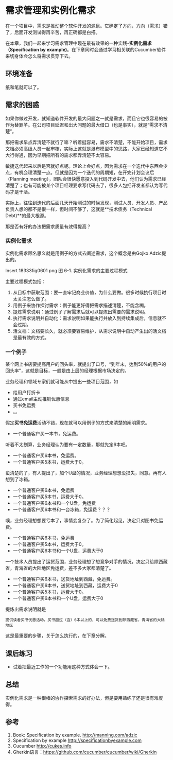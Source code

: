 # 需求管理和实例化需求 #

在一个项目中，需求是推动整个软件开发的源泉。它确定了方向，方向（需求）错了，后面开发测试得再辛苦，再正确都是白搭。

在本章，我们一起来学习需求管理中现在最有效果的一种实践-**实例化需求（Specification by example)**。在下章同时会通过学习相关联的Cucumber软件来切身体会怎么将需求贯穿下去。

## 环境准备 ##
纸和笔就可以了。

## 需求的困惑 ##

如果你做过开发，就知道软件开发的最大问题之一就是需求，而且它也很容易的被作为替罪羊。在公司项目延迟和出大问题的最大借口（也是事实），就是“需求不清楚”。

那把需求早点弄清楚不就行了嘛？听着挺容易，需求不清楚，不能开始项目，需求文档必须高级人员一起审核，实际上这就是瀑布模型中的思路，大家已经知道它不大行得通，因为早期把所有的需求都弄清楚不太容易。

敏捷迭代起来以后是否就好点呢。理论上会好点，因为需求在一个迭代中东西会少点，有机会理清楚一点。但就是因为一个迭代的周期短，在开完计划会议后（Planning meeting），团队会很快愿意投入到代码开发中去，他们认为需求已经清楚了；也有可能被某个项目经理要求写代码去了，很多人包括开发者都认为写代码才是干活。

实际上，往往到迭代的后面几天开始测试的时候发现，测试人员、开发人员、产品负责人想的都不是很一样，但时间不够了，这就是**技术债务（Technical Debt)**的最大根源。

那是否有好的办法把需求质量有效得提高？

### 实例化需求 ###
实例化需求顾名思义就是用例子的方式去阐述需求，这个概念是由Gojko Adzic提出的。

Insert 18333fig0601.png 
图 6-1. 实例化需求的主要过程模式

主要过程模式包括：

  1. 从目标中获取范围：要一直牢记商业价值，为什么要做。很多时候执行项目时太关注怎么做了。
  2. 用例子来协作探讨需求：例子能更好得把需求描述清楚，不能含糊。
  3. 提炼需求说明：通过例子了解需求后就可以提炼出需要的需求说明。
  4. 执行需求说明并自动化：需求说明如果能执行并放入到持续集成后，信息就不会过期。
  5. 活文档：文档要长久，就必须要容易维护，从需求说明中自动产生出的活文档是最有效的方式。

### 一个例子 ###
某个网上书店要提高用户的回头率，就提出了口号，“到年末，达到50%的用户的回头率”，这就是目标，一般是由上层的经理根据市场决定的。

业务经理和领域专家们就可能从中提出一些项目范围，如

  * 给用户打折卡
  * 通过email主动推销优惠信息
  * 买书免运费
  * 。。
  
假定**买书免运费**活动不错，现在就可以用例子的方式来清楚的阐明需求。

  * 一个普通客户买一本书，免运费。
  
听着不太划算，业务经理认为要有一定数量，那就先定6本吧。

  * 一个普通客户买6本书，免运费。
  * 一个普通客户买5本书，运费大于0。
  
蛮清楚的了，有人提出了，加个U盘的情况，业务经理想想没损失，同意。再有人想到了冰箱。

  * 一个普通客户买6本书，免运费
  * 一个普通客户买5本书，运费大于0。
  * 一个普通客户买6本书和一个U盘，免运费
  * 一个普通客户买6本书和一台冰箱，免运费？？？
  
噢，业务经理想想要亏本了，事情变复杂了。为了简化起见，决定只对图书免运费。

  * 一个普通客户买6本书，免运费
  * 一个普通客户买5本书，运费大于0。
  * 一个普通客户买6本书和一个U盘，运费大于0

一个技术人员提出了运货范围，业务经理想了想竞争对手的情况，决定只给除西藏省，青海省的大陆地区免运费，差不多大家都清楚了。

  * 一个普通客户买6本书，送货地址到西藏，免运费。
  * 一个普通客户买6本书，送货地址到西藏，运费大于0
  * 一个普通客户买5本书，运费大于0。
  * 一个普通客户买6本书和一个U盘，运费大于0
  
提炼出需求说明就是

	提供读者买书优惠活动，买书超过（含）6本以上的，可以免费送货到除西藏省，青海省的大陆地区
	
这是最重要的步骤，关于怎么执行的，在下章分解。

## 课后练习 ##
 * 试着把最近工作的一个功能用这种方式体会一下。

## 总结 ##

实例化需求是一种很棒的协作探索需求的好办法，但是要用熟练了还是很有难度得。

## 参考 ##
 1. Book: Specification by example. <http://manning.com/adzic>
 2. Specification by example <http://specificationbyexample.com>
 3. Cucumber <http://cukes.info>
 4. Gherkin语言：<https://github.com/cucumber/cucumber/wiki/Gherkin>

